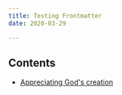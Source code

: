 ```yaml
---
title: Testing Frontmatter
date: 2020-03-29

---
```



## Contents

 - [Appreciating God's creation](https://github.com/jerrytigerxu/way-reality-life/tree/master/docs/The%20Reality/God's%20Creation)
